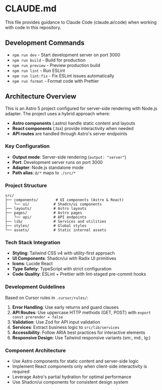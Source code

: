 # CLAUDE.md

This file provides guidance to Claude Code (claude.ai/code) when working with code in this repository.

## Development Commands

- `npm run dev` - Start development server on port 3000
- `npm run build` - Build for production
- `npm run preview` - Preview production build
- `npm run lint` - Run ESLint
- `npm run lint:fix` - Fix ESLint issues automatically
- `npm run format` - Format code with Prettier

## Architecture Overview

This is an Astro 5 project configured for server-side rendering with Node.js adapter. The project uses a hybrid approach where:

- **Astro components** (.astro) handle static content and layouts
- **React components** (.tsx) provide interactivity when needed
- **API routes** are handled through Astro's server endpoints

### Key Configuration

- **Output mode**: Server-side rendering (`output: "server"`)
- **Port**: Development server runs on port 3000
- **Adapter**: Node.js standalone mode
- **Path alias**: `@/*` maps to `./src/*`

### Project Structure

```
src/
├── components/        # UI components (Astro & React)
│   └── ui/           # Shadcn/ui components
├── layouts/          # Astro layouts
├── pages/            # Astro pages
│   └── api/          # API endpoints
├── lib/              # Services and utilities
├── styles/           # Global styles
└── assets/           # Static internal assets
```

### Tech Stack Integration

- **Styling**: Tailwind CSS v4 with utility-first approach
- **UI Components**: Shadcn/ui with Radix UI primitives
- **Icons**: Lucide React
- **Type Safety**: TypeScript with strict configuration
- **Code Quality**: ESLint + Prettier with lint-staged pre-commit hooks

### Development Guidelines

Based on Cursor rules in `.cursor/rules/`:

1. **Error Handling**: Use early returns and guard clauses
2. **API Routes**: Use uppercase HTTP methods (GET, POST) with `export const prerender = false`
3. **Validation**: Use Zod for API input validation
4. **Services**: Extract business logic to `src/lib/services`
5. **Accessibility**: Follow ARIA best practices for interactive elements
6. **Responsive Design**: Use Tailwind responsive variants (sm:, md:, lg:)

### Component Architecture

- Use Astro components for static content and server-side logic
- Implement React components only when client-side interactivity is required
- Leverage Astro's partial hydration for optimal performance
- Use Shadcn/ui components for consistent design system

